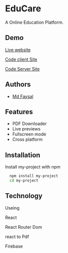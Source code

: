 
# EduCare

A Online Education Platform. 

## Demo

[Live website](https://educare-a4078.firebaseapp.com/)

[Code client Site](https://github.com/programming-hero-web-course1/b610-learning-platform-client-side-mdfaysal22)

[Code Server Site](https://github.com/programming-hero-web-course1/b610-lerning-platform-server-side-mdfaysal22)



## Authors

- [Md Faysal](https://www.github.com/mdfaysal22)


## Features

- PDF Downloader
- Live previews
- Fullscreen mode
- Cross platform


## Installation

Install my-project with npm

```bash
  npm install my-project
  cd my-project
```
    
## Technology

Useing 

React 

React Router Dom 

react to Pdf

Firebase

